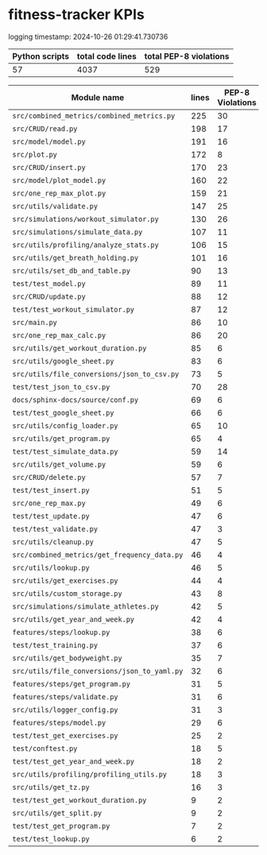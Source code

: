 # fitness-tracker KPIs

logging timestamp:
2024-10-26 01:29:41.730736

| Python scripts | total code lines | total PEP-8 violations |
| --- | --- | --- |
| 57| 4037 | 529 |

| Module name | lines | PEP-8 Violations |
| --- | --- | --- |
| `src/combined_metrics/combined_metrics.py` |        225 |                   30 |
| `src/CRUD/read.py                        ` |        198 |                   17 |
| `src/model/model.py                      ` |        191 |                   16 |
| `src/plot.py                             ` |        172 |                    8 |
| `src/CRUD/insert.py                      ` |        170 |                   23 |
| `src/model/plot_model.py                 ` |        160 |                   22 |
| `src/one_rep_max_plot.py                 ` |        159 |                   21 |
| `src/utils/validate.py                   ` |        147 |                   25 |
| `src/simulations/workout_simulator.py    ` |        130 |                   26 |
| `src/simulations/simulate_data.py        ` |        107 |                   11 |
| `src/utils/profiling/analyze_stats.py    ` |        106 |                   15 |
| `src/utils/get_breath_holding.py         ` |        101 |                   16 |
| `src/utils/set_db_and_table.py           ` |         90 |                   13 |
| `test/test_model.py                      ` |         89 |                   11 |
| `src/CRUD/update.py                      ` |         88 |                   12 |
| `test/test_workout_simulator.py          ` |         87 |                   12 |
| `src/main.py                             ` |         86 |                   10 |
| `src/one_rep_max_calc.py                 ` |         86 |                   20 |
| `src/utils/get_workout_duration.py       ` |         85 |                    6 |
| `src/utils/google_sheet.py               ` |         83 |                    6 |
| `src/utils/file_conversions/json_to_csv.py` |         73 |                    5 |
| `test/test_json_to_csv.py                ` |         70 |                   28 |
| `docs/sphinx-docs/source/conf.py         ` |         69 |                    6 |
| `test/test_google_sheet.py               ` |         66 |                    6 |
| `src/utils/config_loader.py              ` |         65 |                   10 |
| `src/utils/get_program.py                ` |         65 |                    4 |
| `test/test_simulate_data.py              ` |         59 |                   14 |
| `src/utils/get_volume.py                 ` |         59 |                    6 |
| `src/CRUD/delete.py                      ` |         57 |                    7 |
| `test/test_insert.py                     ` |         51 |                    5 |
| `src/one_rep_max.py                      ` |         49 |                    6 |
| `test/test_update.py                     ` |         47 |                    6 |
| `test/test_validate.py                   ` |         47 |                    3 |
| `src/utils/cleanup.py                    ` |         47 |                    5 |
| `src/combined_metrics/get_frequency_data.py` |         46 |                    4 |
| `src/utils/lookup.py                     ` |         46 |                    5 |
| `src/utils/get_exercises.py              ` |         44 |                    4 |
| `src/utils/custom_storage.py             ` |         43 |                    8 |
| `src/simulations/simulate_athletes.py    ` |         42 |                    5 |
| `src/utils/get_year_and_week.py          ` |         42 |                    4 |
| `features/steps/lookup.py                ` |         38 |                    6 |
| `test/test_training.py                   ` |         37 |                    6 |
| `src/utils/get_bodyweight.py             ` |         35 |                    7 |
| `src/utils/file_conversions/json_to_yaml.py` |         32 |                    6 |
| `features/steps/get_program.py           ` |         31 |                    5 |
| `features/steps/validate.py              ` |         31 |                    6 |
| `src/utils/logger_config.py              ` |         31 |                    3 |
| `features/steps/model.py                 ` |         29 |                    6 |
| `test/test_get_exercises.py              ` |         25 |                    2 |
| `test/conftest.py                        ` |         18 |                    5 |
| `test/test_get_year_and_week.py          ` |         18 |                    2 |
| `src/utils/profiling/profiling_utils.py  ` |         18 |                    3 |
| `src/utils/get_tz.py                     ` |         16 |                    3 |
| `test/test_get_workout_duration.py       ` |          9 |                    2 |
| `src/utils/get_split.py                  ` |          9 |                    2 |
| `test/test_get_program.py                ` |          7 |                    2 |
| `test/test_lookup.py                     ` |          6 |                    2 |
